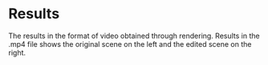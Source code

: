 # Results
The results in the format of video obtained through rendering.
Results in the .mp4 file shows the original scene on the left and the edited scene on the right.
